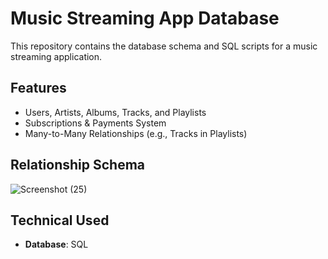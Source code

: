# Music Streaming App Database

This repository contains the database schema and SQL scripts for a music streaming application.

## Features
- Users, Artists, Albums, Tracks, and Playlists
- Subscriptions & Payments System
- Many-to-Many Relationships (e.g., Tracks in Playlists)

## Relationship Schema
![Screenshot (25)](https://github.com/user-attachments/assets/2167487e-dd78-420c-b812-33ef39949778)

## Technical Used
- **Database**: SQL
